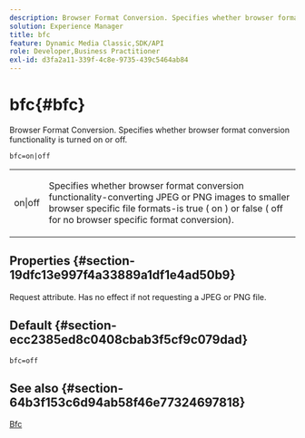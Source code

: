 ```yaml
---
description: Browser Format Conversion. Specifies whether browser format conversion functionality is turned on or off.
solution: Experience Manager
title: bfc
feature: Dynamic Media Classic,SDK/API
role: Developer,Business Practitioner
exl-id: d3fa2a11-339f-4c8e-9735-439c5464ab84
---
```

# bfc{#bfc}

Browser Format Conversion. Specifies whether browser format conversion functionality is turned on or off.

 `bfc=on|off`

<table id="simpletable_2D23B1B282CD4216AB5BE7E7430D1B3F"> 
 <tr class="strow"> 
  <td class="stentry"> <p> <span class="codeph"> on|off </span> </p> </td> 
  <td class="stentry"> <p>Specifies whether browser format conversion functionality-converting JPEG or PNG images to smaller browser specific file formats-is true ( <span class="codeph"> on </span>) or false ( <span class="codeph"> off </span> for no browser specific format conversion). </p> </td> 
 </tr> 
</table>

## Properties {#section-19dfc13e997f4a33889a1df1e4ad50b9}

Request attribute. Has no effect if not requesting a JPEG or PNG file.

## Default {#section-ecc2385ed8c0408cbab3f5cf9c079dad}

`bfc=off`

## See also {#section-64b3f153c6d94ab58f46e77324697818}

[Bfc](../../../../../is-api/image-catalog/image-serving-api-ref/c-image-catalog-reference/c-attributes-reference/r-bfc.md#reference-5217a41d9d7447d6b0624077eb38d3de)
